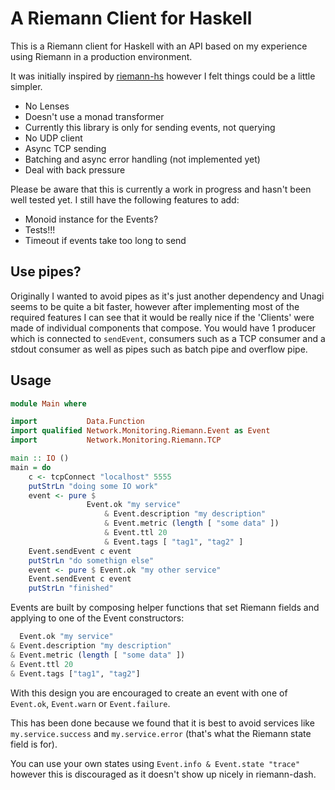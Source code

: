 # A Riemann Client for Haskell

This is a Riemann client for Haskell with an API based on my experience using Riemann in a production environment.

It was initially inspired by [riemann-hs](https://github.com/tel/riemann-hs) however I felt things could be a little simpler.

* No Lenses
* Doesn't use a monad transformer
* Currently this library is only for sending events, not querying
* No UDP client
* Async TCP sending
* Batching and async error handling (not implemented yet)
* Deal with back pressure

Please be aware that this is currently a work in progress and hasn't been well tested yet. I still have the following features to add:

* Monoid instance for the Events?
* Tests!!!
* Timeout if events take too long to send

## Use pipes?

Originally I wanted to avoid pipes as it's just another dependency and Unagi seems to be quite a bit faster, however after implementing most of the required features I can see that it would be really nice if the 'Clients' were made of individual components that compose. You would have 1 producer which is connected to `sendEvent`, consumers such as a TCP consumer and a stdout consumer as well as pipes such as batch pipe and overflow pipe.

## Usage

```haskell
module Main where

import           Data.Function
import qualified Network.Monitoring.Riemann.Event as Event
import           Network.Monitoring.Riemann.TCP

main :: IO ()
main = do
    c <- tcpConnect "localhost" 5555
    putStrLn "doing some IO work"
    event <- pure $
                 Event.ok "my service"
                     & Event.description "my description"
                     & Event.metric (length [ "some data" ])
                     & Event.ttl 20
                     & Event.tags [ "tag1", "tag2" ]
    Event.sendEvent c event
    putStrLn "do somethign else"
    event <- pure $ Event.ok "my other service"
    Event.sendEvent c event
    putStrLn "finished"
```

Events are built by composing helper functions that set Riemann fields and applying to one of the Event constructors:

```haskell
  Event.ok "my service"
& Event.description "my description" 
& Event.metric (length [ "some data" ]) 
& Event.ttl 20 
& Event.tags ["tag1", "tag2"] 
```

With this design you are encouraged to create an event with one of `Event.ok`, `Event.warn` or `Event.failure`.

This has been done because we found that it is best to avoid services like `my.service.success` and `my.service.error` (that's what the Riemann state field is for).

You can use your own states using `Event.info & Event.state "trace"` however this is discouraged as it doesn't show up nicely in riemann-dash.
